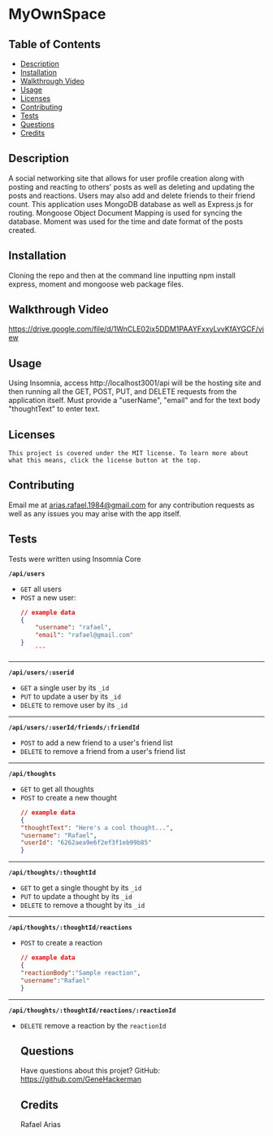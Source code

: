 # MyOwnSpace
  
  

  ## Table of Contents
  * [Description](#description)
  * [Installation](#installation)
  * [Walkthrough Video](#walkthrough-video)
  * [Usage](#usage)
  * [Licenses](#licenses)
  * [Contributing](#contributing)
  * [Tests](#tests)
  * [Questions](#questions)
  * [Credits](#credits)
  
  ## Description
  A social networking site that allows for user profile creation along with posting and reacting to others' posts as well as deleting and updating the posts and reactions. Users may also add and delete friends to their friend count. This application uses MongoDB database as well as Express.js for routing. Mongoose Object Document Mapping is used for syncing the database. Moment was used for the time and date format of the posts created. 

  ## Installation
  Cloning the repo and then at the command line inputting npm install express, moment and mongoose web package files. 
  
  ## Walkthrough Video
  https://drive.google.com/file/d/1WnCLE02ix5DDM1PAAYFxxyLvvKfAYGCF/view

  ## Usage
  Using Insomnia, access http://localhost3001/api will be the hosting site and then running all the GET, POST, PUT, and DELETE requests from the application itself. Must provide a "userName", "email" and for the text body "thoughtText" to enter text. 

  ## Licenses
    This project is covered under the MIT license. To learn more about what this means, click the license button at the top.

  ## Contributing
  Email me at arias.rafael.1984@gmail.com for any contribution requests as well as any issues you may arise with the app itself.

  ## Tests
  Tests were written using Insomnia Core
  
  **`/api/users`**
* `GET` all users
* `POST` a new user:
    ```json
    // example data
    {
        "username": "rafael",
        "email": "rafael@gmail.com"
    }
        ```
---
**`/api/users/:userid`**
* `GET` a single user by its `_id` 
* `PUT` to update a user by its `_id`
* `DELETE` to remove user by its `_id`
---
**`/api/users/:userId/friends/:friendId`**
* `POST` to add a new friend to a user's friend list
* `DELETE` to remove a friend from a user's friend list
---
**`/api/thoughts`** 
* `GET` to get all thoughts
* `POST` to create a new thought
    ```json
    // example data
    {
    "thoughtText": "Here's a cool thought...",
    "username": "Rafael",
    "userId": "6262aea9e6f2ef3f1eb99b85"
    }
    ```
---
**`/api/thoughts/:thoughtId`**
* `GET` to get a single thought by its `_id`
* `PUT` to update a thought by its `_id`
* `DELETE` to remove a thought by its `_id`
---

**`/api/thoughts/:thoughtId/reactions`**

* `POST` to create a reaction 
    ```json
    // example data
    {
    "reactionBody":"Sample reaction",
    "username":"Rafael"
    }
    ```
---
**`/api/thoughts/:thoughtId/reactions/:reactionId`**
* `DELETE` remove a reaction by the `reactionId`

  ## Questions
  Have questions about this projet?
  GitHub: https://github.com/GeneHackerman

  ## Credits
  Rafael Arias
  
  

